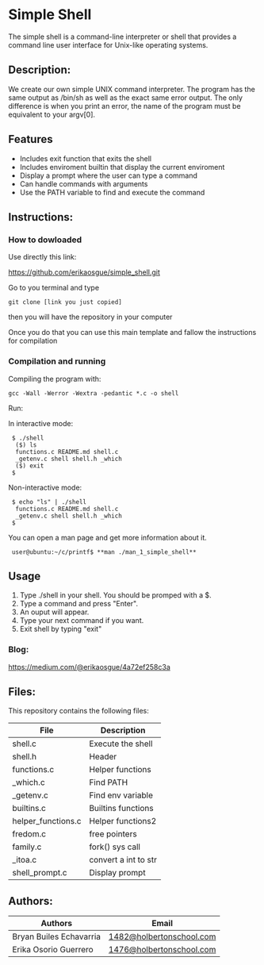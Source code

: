 # Simple Shell

The simple shell is a command-line interpreter or shell that provides a command line user interface for Unix-like operating systems.

## Description:

We create our own simple UNIX command interpreter. The program has the same output as /bin/sh as well as the exact same error output. The only difference is when you print an error, the name of the program must be equivalent to your argv[0].

## Features

- Includes exit function that exits the shell
- Includes enviroment builtin that display the current enviroment
- Display a prompt where the user can type a command
- Can handle commands with arguments
- Use the PATH variable to find and execute the command

## Instructions:

### How to dowloaded

Use directly this link:

https://github.com/erikaosgue/simple_shell.git

Go to you terminal and type

    git clone [link you just copied]

then you will have the repository in your computer

Once you do that you can use this main template and fallow the instructions for compilation

### Compilation and running

Compiling the program with:

    gcc -Wall -Werror -Wextra -pedantic *.c -o shell

Run:

In interactive mode:

     $ ./shell
      ($) ls
      functions.c README.md shell.c
      _getenv.c shell shell.h _which
      ($) exit
     $

Non-interactive mode:

     $ echo "ls" | ./shell
      functions.c README.md shell.c
      _getenv.c shell shell.h _which
     $

You can open a man page and get more information about it.

     user@ubuntu:~/c/printf$ **man ./man_1_simple_shell**

## Usage

1. Type ./shell in your shell. You should be promped with a \$.
2. Type a command and press "Enter".
3. An ouput will appear.
4. Type your next command if you want.
5. Exit shell by typing "exit"

### Blog:

https://medium.com/@erikaosgue/4a72ef258c3a

## Files:

This repository contains the following files:

| File               | Description          |
| ------------------ | -------------------- |
| shell.c            | Execute the shell    |
| shell.h            | Header               |
| functions.c        | Helper functions     |
| \_which.c          | Find PATH            |
| \_getenv.c         | Find env variable    |
| builtins.c         | Builtins functions   |
| helper_functions.c | Helper functions2    |
| fredom.c           | free pointers        |
| family.c           | fork() sys call      |
| \_itoa.c           | convert a int to str |
| shell_prompt.c     | Display prompt       |

## Authors:

| Authors                 | Email                    |
| ----------------------- | ------------------------ |
| Bryan Builes Echavarria | 1482@holbertonschool.com |
| Erika Osorio Guerrero   | 1476@holbertonschool.com |
